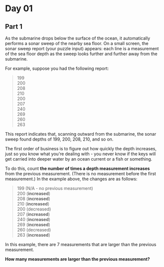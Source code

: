 # Day 01

## Part 1

As the submarine drops below the surface of the ocean, it automatically performs a sonar sweep of the nearby sea floor. On a small screen, the sonar sweep report (your puzzle input) appears: each line is a measurement of the sea floor depth as the sweep looks further and further away from the submarine.

For example, suppose you had the following report:

>199  
200  
208  
210  
200  
207  
240  
269  
260  
263  
>

This report indicates that, scanning outward from the submarine, the sonar sweep found depths of 199, 200, 208, 210, and so on.

The first order of business is to figure out how quickly the depth increases, just so you know what you're dealing with - you never know if the keys will get carried into deeper water by an ocean current or a fish or something.

To do this, count **the number of times a depth measurement increases** from the previous measurement. (There is no measurement before the first measurement.) In the example above, the changes are as follows:

> 199 (N/A - no previous measurement)  
200 (**increased**)  
208 (**increased**)  
210 (**increased**)  
200 (decreased)  
207 (**increased**)  
240 (**increased**)  
269 (**increased**)  
260 (decreased)  
263 (**increased**)  
>

In this example, there are 7 measurements that are larger than the previous measurement.

**How many measurements are larger than the previous measurement?**
